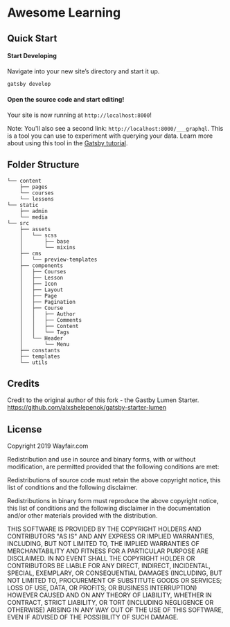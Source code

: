 # Awesome Learning

## Quick Start

#### Start Developing

Navigate into your new site’s directory and start it up.
```sh
gatsby develop
```

#### Open the source code and start editing!

Your site is now running at `http://localhost:8000`!

Note: You'll also see a second link: `http://localhost:8000/___graphql`. This is a tool you can use to experiment with querying your data. Learn more about using this tool in the [Gatsby tutorial](https://www.gatsbyjs.org/tutorial/part-five/#introducing-graphiql).



## Folder Structure

```
└── content
    ├── pages
    └── courses
    └── lessons
└── static
    ├── admin
    └── media
└── src
    ├── assets
    │   └── scss
    │       ├── base
    │       └── mixins
    ├── cms
    │   └── preview-templates
    ├── components
    │   ├── Courses
    │   ├── Lesson
    │   ├── Icon
    │   ├── Layout
    │   ├── Page
    │   ├── Pagination
    │   ├── Course
    │   │   ├── Author
    │   │   ├── Comments
    │   │   ├── Content
    │   │   └── Tags
    │   └── Header
    │       └── Menu
    ├── constants
    ├── templates
    └── utils

```

## Credits
Credit to the original author of this fork - the Gastby Lumen Starter.
https://github.com/alxshelepenok/gatsby-starter-lumen

## License
Copyright 2019 Wayfair.com

Redistribution and use in source and binary forms, with or without modification, are permitted provided that the following conditions are met:

Redistributions of source code must retain the above copyright notice, this list of conditions and the following disclaimer.

Redistributions in binary form must reproduce the above copyright notice, this list of conditions and the following disclaimer in the documentation and/or other materials provided with the distribution.

THIS SOFTWARE IS PROVIDED BY THE COPYRIGHT HOLDERS AND CONTRIBUTORS "AS IS" AND ANY EXPRESS OR IMPLIED WARRANTIES, INCLUDING, BUT NOT LIMITED TO, THE IMPLIED WARRANTIES OF MERCHANTABILITY AND FITNESS FOR A PARTICULAR PURPOSE ARE DISCLAIMED. IN NO EVENT SHALL THE COPYRIGHT HOLDER OR CONTRIBUTORS BE LIABLE FOR ANY DIRECT, INDIRECT, INCIDENTAL, SPECIAL, EXEMPLARY, OR CONSEQUENTIAL DAMAGES (INCLUDING, BUT NOT LIMITED TO, PROCUREMENT OF SUBSTITUTE GOODS OR SERVICES; LOSS OF USE, DATA, OR PROFITS; OR BUSINESS INTERRUPTION) HOWEVER CAUSED AND ON ANY THEORY OF LIABILITY, WHETHER IN CONTRACT, STRICT LIABILITY, OR TORT (INCLUDING NEGLIGENCE OR OTHERWISE) ARISING IN ANY WAY OUT OF THE USE OF THIS SOFTWARE, EVEN IF ADVISED OF THE POSSIBILITY OF SUCH DAMAGE.